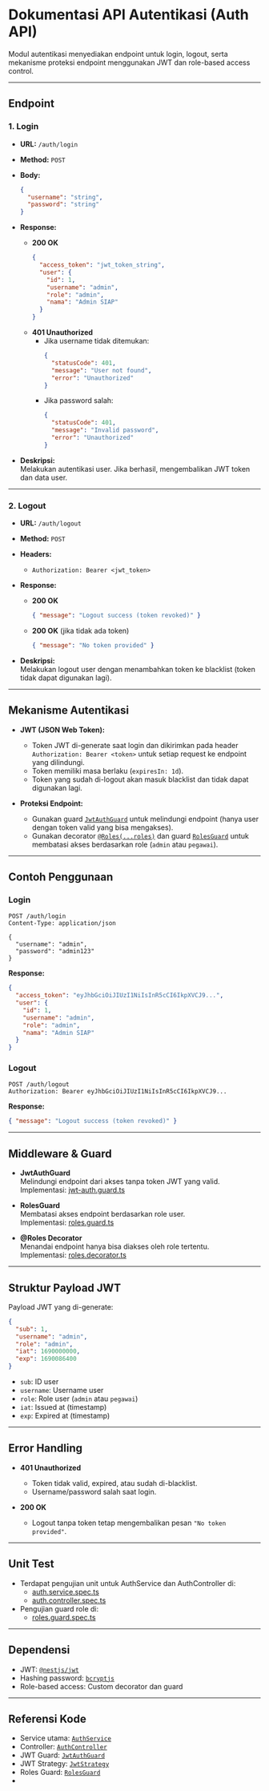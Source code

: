 # Dokumentasi API Autentikasi (Auth API)

Modul autentikasi menyediakan endpoint untuk login, logout, serta mekanisme proteksi endpoint menggunakan JWT dan role-based access control.

---

## Endpoint

### 1. Login

- **URL:** `/auth/login`
- **Method:** `POST`
- **Body:**
  ```json
  {
    "username": "string",
    "password": "string"
  }
  ```
- **Response:**
  - **200 OK**
    ```json
    {
      "access_token": "jwt_token_string",
      "user": {
        "id": 1,
        "username": "admin",
        "role": "admin",
        "nama": "Admin SIAP"
      }
    }
    ```
  - **401 Unauthorized**
    - Jika username tidak ditemukan:
      ```json
      {
        "statusCode": 401,
        "message": "User not found",
        "error": "Unauthorized"
      }
      ```
    - Jika password salah:
      ```json
      {
        "statusCode": 401,
        "message": "Invalid password",
        "error": "Unauthorized"
      }
      ```

- **Deskripsi:**  
  Melakukan autentikasi user. Jika berhasil, mengembalikan JWT token dan data user.

---

### 2. Logout

- **URL:** `/auth/logout`
- **Method:** `POST`
- **Headers:**
  - `Authorization: Bearer <jwt_token>`
- **Response:**
  - **200 OK**
    ```json
    { "message": "Logout success (token revoked)" }
    ```
  - **200 OK** (jika tidak ada token)
    ```json
    { "message": "No token provided" }
    ```

- **Deskripsi:**  
  Melakukan logout user dengan menambahkan token ke blacklist (token tidak dapat digunakan lagi).

---

## Mekanisme Autentikasi

- **JWT (JSON Web Token):**
  - Token JWT di-generate saat login dan dikirimkan pada header `Authorization: Bearer <token>` untuk setiap request ke endpoint yang dilindungi.
  - Token memiliki masa berlaku (`expiresIn: 1d`).
  - Token yang sudah di-logout akan masuk blacklist dan tidak dapat digunakan lagi.

- **Proteksi Endpoint:**
  - Gunakan guard [`JwtAuthGuard`](jwt-auth.guard.ts) untuk melindungi endpoint (hanya user dengan token valid yang bisa mengakses).
  - Gunakan decorator [`@Roles(...roles)`](roles.decorator.ts) dan guard [`RolesGuard`](roles.guard.ts) untuk membatasi akses berdasarkan role (`admin` atau `pegawai`).

---

## Contoh Penggunaan

### Login

```http
POST /auth/login
Content-Type: application/json

{
  "username": "admin",
  "password": "admin123"
}
```

**Response:**

```json
{
  "access_token": "eyJhbGciOiJIUzI1NiIsInR5cCI6IkpXVCJ9...",
  "user": {
    "id": 1,
    "username": "admin",
    "role": "admin",
    "nama": "Admin SIAP"
  }
}
```

### Logout

```http
POST /auth/logout
Authorization: Bearer eyJhbGciOiJIUzI1NiIsInR5cCI6IkpXVCJ9...
```

**Response:**

```json
{ "message": "Logout success (token revoked)" }
```

---

## Middleware & Guard

- **JwtAuthGuard**  
  Melindungi endpoint dari akses tanpa token JWT yang valid.  
  Implementasi: [jwt-auth.guard.ts](jwt-auth.guard.ts)

- **RolesGuard**  
  Membatasi akses endpoint berdasarkan role user.  
  Implementasi: [roles.guard.ts](roles.guard.ts)

- **@Roles Decorator**  
  Menandai endpoint hanya bisa diakses oleh role tertentu.  
  Implementasi: [roles.decorator.ts](roles.decorator.ts)

---

## Struktur Payload JWT

Payload JWT yang di-generate:

```json
{
  "sub": 1,
  "username": "admin",
  "role": "admin",
  "iat": 1690000000,
  "exp": 1690086400
}
```

- `sub`: ID user
- `username`: Username user
- `role`: Role user (`admin` atau `pegawai`)
- `iat`: Issued at (timestamp)
- `exp`: Expired at (timestamp)

---

## Error Handling

- **401 Unauthorized**
  - Token tidak valid, expired, atau sudah di-blacklist.
  - Username/password salah saat login.

- **200 OK**
  - Logout tanpa token tetap mengembalikan pesan `"No token provided"`.

---

## Unit Test

- Terdapat pengujian unit untuk AuthService dan AuthController di:
  - [auth.service.spec.ts](auth.service.spec.ts)
  - [auth.controller.spec.ts](auth.controller.spec.ts)
- Pengujian guard role di:
  - [roles.guard.spec.ts](roles.guard.spec.ts)

---

## Dependensi

- JWT: [`@nestjs/jwt`](https://docs.nestjs.com/security/authentication#jwt-functionality)
- Hashing password: [`bcryptjs`](https://www.npmjs.com/package/bcryptjs)
- Role-based access: Custom decorator dan guard

---

## Referensi Kode

- Service utama: [`AuthService`](auth.service.ts)
- Controller: [`AuthController`](auth.controller.ts)
- JWT Guard: [`JwtAuthGuard`](jwt-auth.guard.ts)
- JWT Strategy: [`JwtStrategy`](jwt.strategy.ts)
- Roles Guard: [`RolesGuard`](roles.guard.ts)
-
